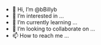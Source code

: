 - 👋 Hi, I’m @bBillyb
- 👀 I’m interested in ...
- 🌱 I’m currently learning ...
- 💞️ I’m looking to collaborate on ...
- 📫 How to reach me ...

<!---
bBillyb/bBillyb is a ✨ special ✨ repository because its `README.md` (this file) appears on your GitHub profile.
You can click the Preview link to take a look at your changes.
--->
